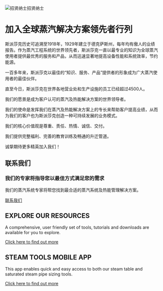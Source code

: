 
![招贤纳士](/d/file/p/2015-04-21/ef81bc6cd6aba8655e301d7ff89f379f.jpg)招贤纳士

# 加入全球蒸汽解决方案领先者行列

  

斯派莎克历史可追溯至1918年，1929年建立于德克萨斯州，每年均有傲人的业绩报告。作为蒸汽工程系统的世界领先者，斯派莎克一直以最专业的知识为全球蒸汽使用者提供最优秀的服务和产品，从而迅速显著地提高设备性能和系统效率，节约能源。

  

一百多年来，斯派莎克以最佳的“知识、服务、产品”提供者的形象成为广大蒸汽使用者的最佳伙伴。

直至今日，斯派莎克在世界各地营业处和生产设施的员工已经超过4500人。

  

我们的愿景是成为客户认可的蒸汽及热能解决方案的世界领导者。

我们的使命是发挥我们在蒸汽及热能解决方案上的专长来帮助客户提高业绩，从而为我们的客户也为斯派莎克创造一种可持续发展的业务模式。

我们的核心价值观是尊重、责任、热情、诚信、交付。

  

我们提供完整福利、完善的教育训练及畅通的升迁管道。

诚挚期待更多精英加入我们！

## 联系我们

### 我们的专家将指导您以最佳方式满足您的需求

我们的蒸汽系统专家将帮您找到最合适的蒸汽系统及热能管理解决方案。

[联系我们](/Contact/)

## EXPLORE OUR RESOURCES

A comprehensive, user friendly set of tools, tutorials and downloads are available for you to explore.

[Click here to find out more](#)

## STEAM TOOLS MOBILE APP

This app enables quick and easy access to both our steam table and saturated steam pipe sizing tools.

[Click here to find out more](#)


